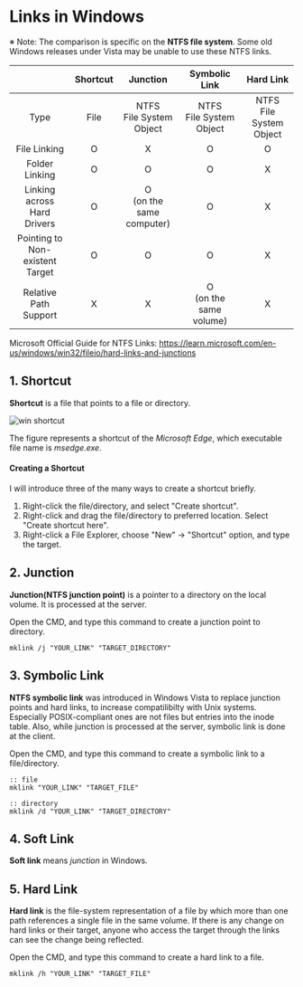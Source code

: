 # Links in Windows
※ Note: The comparison is specific on the **NTFS file system**. Some old Windows releases under Vista may be unable to use these NTFS links.

| | Shortcut | Junction | Symbolic Link | Hard Link |
|:-:|:-:|:-:|:-:|:-:|
| Type | File | NTFS<br>File System<br>Object | NTFS<br>File System<br>Object | NTFS<br>File System<br>Object |
| File Linking | O | X | O | O |
| Folder Linking | O | O | O | X |
| Linking across<br>Hard Drivers | O | O<br>(on the same<br>computer) | O | X |
| Pointing to<br>Non-existent<br>Target | O | O | O | X |
| Relative Path<br>Support | X | X | O<br>(on the same<br>volume) | X |

Microsoft Official Guide for NTFS Links: https://learn.microsoft.com/en-us/windows/win32/fileio/hard-links-and-junctions

## 1. Shortcut
**Shortcut** is a file that points to a file or directory.

![win shortcut](https://github.com/reruo321/OS-Self-Study/assets/48712088/a99f8aa1-45dc-49a8-b8b4-eec2b418a99b)

The figure represents a shortcut of the *Microsoft Edge*, which executable file name is *msedge.exe*.

#### Creating a Shortcut
I will introduce three of the many ways to create a shortcut briefly.

1. Right-click the file/directory, and select "Create shortcut".
2. Right-click and drag the file/directory to preferred location. Select "Create shortcut here".
3. Right-click a File Explorer, choose "New" → "Shortcut" option, and type the target.

## 2. Junction
**Junction(NTFS junction point)** is a pointer to a directory on the local volume. It is processed at the server.

Open the CMD, and type this command to create a junction point to directory.

    mklink /j "YOUR_LINK" "TARGET_DIRECTORY"

## 3. Symbolic Link
**NTFS symbolic link** was introduced in Windows Vista to replace junction points and hard links, to increase compatilibilty with Unix systems. Especially POSIX-compliant ones are not files but entries into the inode table. Also, while junction is processed at the server, symbolic link is done at the client.

Open the CMD, and type this command to create a symbolic link to a file/directory.

    :: file
    mklink "YOUR_LINK" "TARGET_FILE"

    :: directory
    mklink /d "YOUR_LINK" "TARGET_DIRECTORY"

## 4. Soft Link
**Soft link** means *junction* in Windows.

## 5. Hard Link
**Hard link** is the file-system representation of a file by which more than one path references a single file in the same volume. If there is any change on hard links or their target, anyone who access the target through the links can see the change being reflected.

Open the CMD, and type this command to create a hard link to a file.

    mklink /h "YOUR_LINK" "TARGET_FILE"
